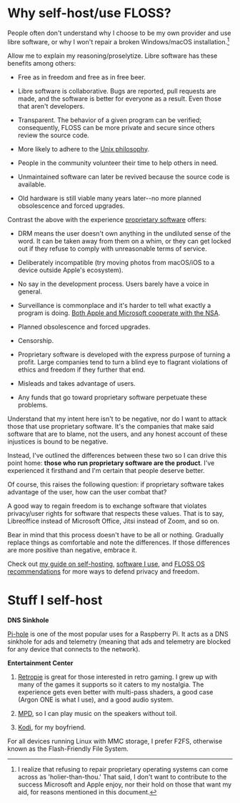 # Why self-host/use FLOSS?

People often don't understand why I choose to be my own provider and use
libre software, or why I won't repair a broken Windows/macOS
installation.[^1]

[^1]: I realize that refusing to repair proprietary operating systems
  can come across as 'holier-than-thou.' That said, I don't want to
  contribute to the success Microsoft and Apple enjoy, nor their hold on
  those that want my aid, for reasons mentioned in this document.

Allow me to explain my reasoning/proselytize. Libre software has
these benefits among others:

- Free as in freedom and free as in free beer.

- Libre software is collaborative. Bugs are reported, pull requests are
  made, and the software is better for everyone as a result. Even those
  that aren't developers.

- Transparent. The behavior of a given program can be verified;
  consequently, FLOSS can be more private and secure since others
  review the source code.

- More likely to adhere to the [Unix
  philosophy](https://web.mit.edu/6.055/old/S2009/notes/unix.pdf).

- People in the community volunteer their time to help others in need.

- Unmaintained software can later be revived because the source code is
  available.

- Old hardware is still viable many years later--no more planned obsolescence
  and forced upgrades.

Contrast the above with the experience [proprietary
software](https://www.gnu.org/proprietary/proprietary.en.html) offers:

- DRM means the user doesn't own anything in the undiluted sense of the
  word. It can be taken away from them on a whim, or they can get locked
  out if they refuse to comply with unreasonable terms of service.

- Deliberately incompatible (try moving photos from macOS/iOS to
  a device outside Apple's ecosystem).

- No say in the development process. Users barely have a voice in
  general.

- Surveillance is commonplace and it's harder to tell what exactly
  a program is doing. [Both Apple and Microsoft cooperate with the
  NSA](/images/Prism_slide_5.jpg).

- Planned obsolescence and forced upgrades.

- Censorship.

- Proprietary software is developed with the express purpose of turning
  a profit. Large companies tend to turn a blind eye to flagrant
  violations of ethics and freedom if they further that end.

- Misleads and takes advantage of users.

- Any funds that go toward proprietary software perpetuate these
  problems.

Understand that my intent here isn't to be negative, nor do I want to
attack those that use proprietary software. It's the companies that make
said software that are to blame, not the users, and any honest account
of these injustices is bound to be negative.

Instead, I've outlined the differences between these two so I can drive
this point home: **those who run proprietary software are the
product**. I've experienced it firsthand and I'm certain that people
deserve better.

Of course, this raises the following question: if proprietary software
takes advantage of the user, how can the user combat that?

A good way to regain freedom is to exchange software that violates
privacy/user rights for software that respects these values. That is to
say, Libreoffice instead of Microsoft Office, Jitsi instead of Zoom, and
so on.

Bear in mind that this process doesn't have to be all or
nothing. Gradually replace things as comfortable and note the
differences. If those differences are more positive than negative,
embrace it.

Check out [my guide on self-hosting](/self-host-guide.html), [software
I use](/software.html), and [FLOSS OS recommendations](/os.html) for
more ways to defend privacy and freedom.

# Stuff I self-host

**DNS Sinkhole**

[Pi-hole](https://pi-hole.net/) is one of the most popular uses for
a Raspberry Pi. It acts as a DNS sinkhole for ads and telemetry (meaning
that ads and telemetry are blocked for any device that connects to the network).

**Entertainment Center**

1. [Retropie](https://retropie.org.uk/) is great for those interested in
   retro gaming. I grew up with many of the games it supports so it
   caters to my nostalgia. The experience gets even better with
   multi-pass shaders, a good case (Argon ONE is what I use), and a good
   audio system.

1. [MPD](https://www.musicpd.org/), so I can play music on the speakers
   without toil.

1. [Kodi](https://kodi.tv/), for my boyfriend.

For all devices running Linux with MMC storage, I prefer F2FS, otherwise
known as the Flash-Friendly File System.

